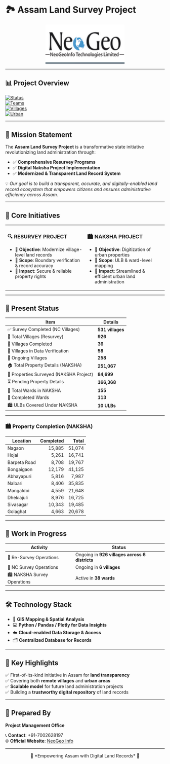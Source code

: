 # 🏞️ Assam Land Survey Project  

<p align="center">
  <img src="https://github.com/Neogeoofficial/Assam-Land-Survey/blob/884797c5b0d005effe9c31cfb67c944389437dc2/logo.PNG?raw=true" alt="Project Logo" width="250"/>
</p>

---

## 📊 Project Overview  

[![Status](https://img.shields.io/badge/Project-Active-brightgreen?style=for-the-badge&logo=github)]()  
[![Teams](https://img.shields.io/badge/Active_Teams-551-purple?style=for-the-badge)]()  
[![Villages](https://img.shields.io/badge/Resurvey_Villages-926-blue?style=for-the-badge)]()  
[![Urban](https://img.shields.io/badge/ULBs_Covered-10-orange?style=for-the-badge)]()  

---

## 🎯 Mission Statement  

The **Assam Land Survey Project** is a transformative state initiative revolutionizing land administration through:  

- ✅ **Comprehensive Resurvey Programs**  
- ✅ **Digital Naksha Project Implementation**  
- ✅ **Modernized & Transparent Land Record System**  

💡 *Our goal is to build a transparent, accurate, and digitally-enabled land record ecosystem that empowers citizens and ensures administrative efficiency across Assam.*  

---

## 🚀 Core Initiatives  

<table>
<tr>
<td width="50%" valign="top">

### 🔍 RESURVEY PROJECT  
- 📌 **Objective**: Modernize village-level land records  
- 📌 **Scope**: Boundary verification & record accuracy  
- 📌 **Impact**: Secure & reliable property rights  

</td>
<td width="50%" valign="top">

### 🏙️ NAKSHA PROJECT  
- 📌 **Objective**: Digitization of urban properties  
- 📌 **Scope**: ULB & ward-level mapping  
- 📌 **Impact**: Streamlined & efficient urban land administration  

</td>
</tr>
</table>

---

## 📅 Present Status  

| Item                                   | Details    |
|----------------------------------------|------------|
| ✅ Survey Completed (NC Villages)       | **531 villages**  |
| 🔹 Total Villages (Resurvey)            | **926** |
| 🔹 Villages Completed                   | **36** |
| 🔹 Villages in Data Verification        | **58** |
| 🔹 Ongoing Villages                     | **258** |
| 🏠 Total Property Details (NAKSHA)      | **251,067** |
| 📑 Properties Surveyed (NAKSHA Project) | **84,699** |
| ⏳ Pending Property Details             | **166,368** |
| 🔹 Total Wards in NAKSHA                | **155** |
| 🔹 Completed Wards                      | **113** |
| 🏙️ ULBs Covered Under NAKSHA            | **10 ULBs** |

---

### 🏙️ Property Completion (NAKSHA)

| **Location** | **Completed** | **Total** |
|--------------|--------------:|----------:|
| Nagaon       | 15,885 | 51,074 |
| Hojai        | 5,261 | 16,741 |
| Barpeta Road | 8,708 | 19,767 |
| Bongaigaon   | 12,179 | 41,125 |
| Abhayapuri   | 5,816 | 7,987 |
| Nalbari      | 8,406 | 35,835 |
| Mangaldoi    | 4,559 | 21,648 |
| Dhekiajuli   | 8,976 | 16,725 |
| Sivasagar    | 10,343 | 19,485 |
| Golaghat     | 4,663 | 20,678 |

---

## 🚀 Work in Progress  

| **Activity** | **Status** |
|--------------|------------|
| 🔄 Re-Survey Operations | Ongoing in **926 villages across 6 districts** |
| 🌾 NC Survey Operations | Ongoing in **6 villages** |
| 🏙️ NAKSHA Survey Operations | Active in **38 wards** |

---


## 🛠️ Technology Stack  

- 📍 **GIS Mapping & Spatial Analysis**  
- 💻 **Python / Pandas / Plotly for Data Insights**  
- ☁️ **Cloud-enabled Data Storage & Access**  
- 🗂️ **Centralized Database for Records**  

---

## 🌟 Key Highlights  

✅ First-of-its-kind initiative in Assam for **land transparency**  
✅ Covering both **remote villages** and **urban areas**  
✅ **Scalable model** for future land administration projects  
✅ Building a **trustworthy digital repository** of land records  

---

## 📌 Prepared By  
**Project Management Office**  

📞 **Contact**: +91-7002628197  
🌐 **Official Website**: [NeoGeo Info](https://neogeoinfo.com/)  

---

<p align="center">  
  🚀 *Empowering Assam with Digital Land Records* 🚀  
</p>

